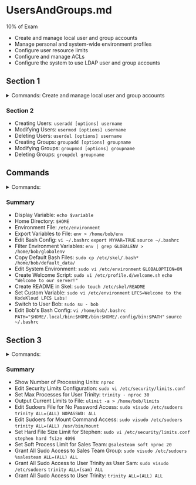 # UsersAndGroups.md
10% of Exam

- Create and manage local user and group accounts
- Manage personal and system-wide environment profiles
- Configure user resource limits
- Configure and manage ACLs
- Configure the system to use LDAP user and group accounts



## Section 1
<details><summary>Commands: Create and manage local user and group accounts</summary>
<p>
  
```bash
# https://www.redhat.com/sysadmin/linux-groups

sudo usermod -e 2030-03-01 jane

sudo useradd --system apachedev


sudo usermod -e "" jane

sudo useradd -s /bin/csh -m jack


sudo userdel -r jack

sudo change -d 0 jane
sudo chage --lastday 0 jane

sudo usermod -a -G developers jane


sudo groupadd -g 9875 cricket

sudo groupmod -n soccer cricket


sudo useradd -u 5322 -G soccer sam
# or
sudo useradd -G soccer sam  —uid 5322

sudo usermod -g rugby sam

sudo groupdel appdevs

sudo chage -W 2 jane
```

</p>
</details>

### Section 2 
* Creating Users:
`useradd [options] username`
* Modifying Users:
`usermod [options] username`
* Deleting Users:
`userdel [options] username`
* Creating Groups:
`groupadd [options] groupname`
* Modifying Groups:
`groupmod [options] groupname`
* Deleting Groups:
`groupdel groupname`

## Commands
<details><summary>Commands:</summary>
<p>
  
```bash
echo $variable

$HOME

/etc/environment

env > /home/bob/env


vi ~/.bashrc
export MYVAR=TRUE
source ~/.bashrc

env | grep GLOBALENV > /home/bob/globalenv

sudo cp /etc/skel/.bash* /home/bob/default_data/

sudo vi /etc/environment
GLOBALOPTION=ON
source /etc/environment

sudo vi /etc/profile.d/welcome.sh
echo "Welcome to our server!"

sudo touch /etc/skel/README

sudo vi /etc/environment
LFCS=Welcome to the KodeKloud LFCS Labs!
sudo su - bob

vi /home/bob/.bashrc
PATH="$HOME/.local/bin:$HOME/bin:$HOME/.config/bin:$PATH"
source ~/.bashrc

```

</p>
</details>

### Summary 
* Display Variable:
`echo $variable`
* Home Directory:
`$HOME`
* Environment File:
`/etc/environment`
* Export Variables to File:
`env > /home/bob/env`
* Edit Bash Config:
`vi ~/.bashrc`
`export MYVAR=TRUE`
`source ~/.bashrc`
* Filter Environment Variables:
`env | grep GLOBALENV > /home/bob/globalenv`
* Copy Default Bash Files:
`sudo cp /etc/skel/.bash* /home/bob/default_data/`
* Edit System Environment:
`sudo vi /etc/environment`
`GLOBALOPTION=ON`
* Create Welcome Script:
`sudo vi /etc/profile.d/welcome.sh`
`echo "Welcome to our server!"`
* Create README in Skel:
`sudo touch /etc/skel/README`
* Set Custom Variable:
`sudo vi /etc/environment`
`LFCS=Welcome to the KodeKloud LFCS Labs!`
* Switch to User Bob:
`sudo su - bob`
* Edit Bob's Bash Config:
`vi /home/bob/.bashrc`
`PATH="$HOME/.local/bin:$HOME/bin:$HOME/.config/bin:$PATH"`
`source ~/.bashrc`

## Section 3
<details><summary>Commands:</summary>
<p>
  
```bash
nproc 

sudo vi /etc/security/limits.conf

trinity - nproc 30

ulimit -a > /home/bob/limits

sudo visudo /etc/sudoers
trinity    ALL=(ALL)   NOPASSWD: ALL

sudo visudo /etc/sudoers
trinity ALL=(ALL) /usr/bin/mount

sudo vi /etc/security/limits.conf
stephen hard fsize 4096

@salesteam     soft    nproc     20

sudo visudo /etc/sudoers
%salesteam     ALL=(ALL)     ALL

sudo visudo /etc/sudoers
trinity   ALL=(sam)   ALL

trinity ALL=(ALL) ALL

```

</p>
</details>


### Summary
* Show Number of Processing Units:
`nproc`
* Edit Security Limits Configuration:
`sudo vi /etc/security/limits.conf`
* Set Max Processes for User Trinity:
`trinity - nproc 30`
* Output Current Limits to File:
`ulimit -a > /home/bob/limits`
* Edit Sudoers File for No Password Access:
`sudo visudo /etc/sudoers`
`trinity ALL=(ALL) NOPASSWD: ALL`
* Edit Sudoers for Mount Command Access:
`sudo visudo /etc/sudoers`
`trinity ALL=(ALL) /usr/bin/mount`
* Set Hard File Size Limit for Stephen:
`sudo vi /etc/security/limits.conf`
`stephen hard fsize 4096`
* Set Soft Process Limit for Sales Team:
`@salesteam soft nproc 20`
* Grant All Sudo Access to Sales Team Group:
`sudo visudo /etc/sudoers`
`%salesteam ALL=(ALL) ALL`
* Grant All Sudo Access to User Trinity as User Sam:
`sudo visudo /etc/sudoers`
`trinity ALL=(sam) ALL`
* Grant All Sudo Access to User Trinity:
`trinity ALL=(ALL) ALL`



